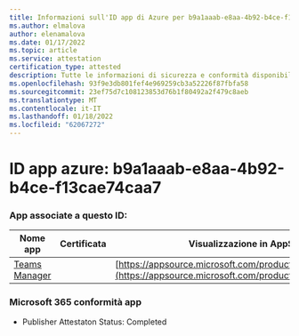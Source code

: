 ```yaml
---
title: Informazioni sull'ID app di Azure per b9a1aaab-e8aa-4b92-b4ce-f13cae74caa7
ms.author: elmalova
author: elenamalova
ms.date: 01/17/2022
ms.topic: article
ms.service: attestation
certification_type: attested
description: Tutte le informazioni di sicurezza e conformità disponibili per b9a1aaab-e8aa-4b92-b4ce-f13cae74caa7.
ms.openlocfilehash: 93f9e3db801fef4e969259cb3a52226f87fbfa58
ms.sourcegitcommit: 23ef75d7c108123853d76b1f80492a2f479c8aeb
ms.translationtype: MT
ms.contentlocale: it-IT
ms.lasthandoff: 01/18/2022
ms.locfileid: "62067272"
---
```

# <a name="azure-app-id-b9a1aaab-e8aa-4b92-b4ce-f13cae74caa7"></a>ID app azure: b9a1aaab-e8aa-4b92-b4ce-f13cae74caa7


### <a name="apps-associated-with-this-id"></a>App associate a questo ID:
| **Nome app** | **Certificata** | **Visualizzazione in AppSource** |
|--------------|---------------|-----------------------|
| [Teams Manager](https://docs.microsoft.com/microsoft-365-app-certification/forward/WA200000764) |  | [https://appsource.microsoft.com/product/office/WA200000764](https://appsource.microsoft.com/product/office/WA200000764) |

### <a name="microsoft-365-app-compliance-status"></a>Microsoft 365 conformità app
- Publisher Attestaton Status: Completed
